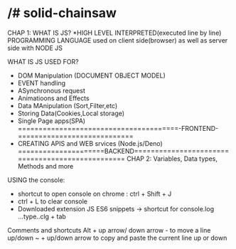 /# solid-chainsaw
=======================================================================================
CHAP 1: 
WHAT IS JS?
*HIGH LEVEL INTERPRETED(executed line by line) PROGRAMMING LANGUAGE used on client side(browser) as well as server side with NODE JS

WHAT IS JS USED FOR?
* DOM Manipulation (DOCUMENT OBJECT MODEL)
* EVENT handling 
* ASynchronous request
* Animatioons and Effects
* Data MAnipulation (Sort,Filter,etc)
* Storing Data(Cookies,Local storage)
* Single Page apps(SPA)
=======================================-FRONTEND-============================
* CREATING APIS and WEB srvices (Node.js/Deno)
=====================BACKEND=================================================
CHAP 2: Variables, Data types, Methods and more

USING the console:
* shortcut to open console on chrome : ctrl  + Shift + J
* ctrl + L to clear console
* Downloaded extension JS ES6 snippets -> shortcut for console.log ...type..clg + tab


Comments and shortcuts
Alt + up arrow/ down arrow - to move a line up/down
~ + up/down arrow to copy and paste the current line up or down 
